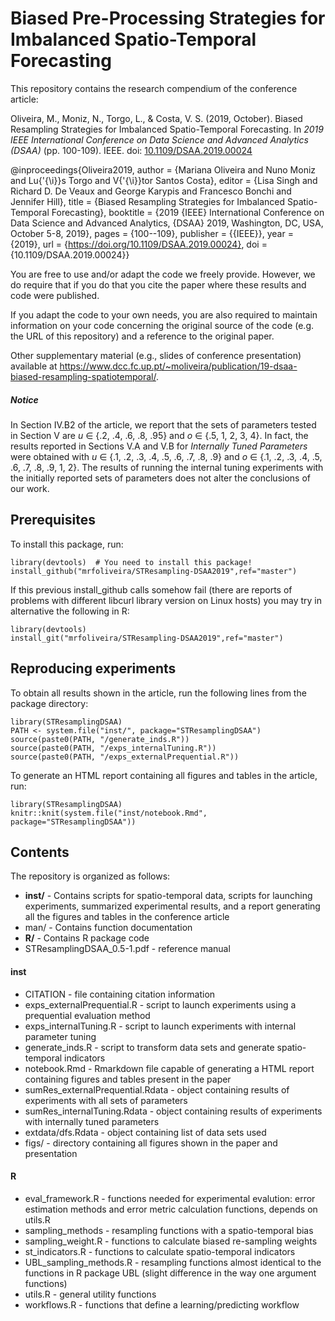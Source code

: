# Biased Pre-Processing Strategies for Imbalanced Spatio-Temporal Forecasting

This repository contains the research compendium of the conference article:

Oliveira, M., Moniz, N., Torgo, L., & Costa, V. S. (2019, October). Biased Resampling Strategies for Imbalanced Spatio-Temporal Forecasting. In _2019 IEEE International Conference on Data Science and Advanced Analytics (DSAA)_ (pp. 100-109). IEEE. doi: [10.1109/DSAA.2019.00024](https://doi.org/10.1109/DSAA.2019.00024)

@inproceedings{Oliveira2019, author = {Mariana Oliveira and Nuno Moniz and Lu{\'{\i}}s Torgo and V{\'{\i}}tor Santos Costa}, editor = {Lisa Singh and Richard D. De Veaux and George Karypis and Francesco Bonchi and Jennifer Hill}, title = {Biased Resampling Strategies for Imbalanced Spatio-Temporal Forecasting}, booktitle = {2019 {IEEE} International Conference on Data Science and Advanced Analytics, {DSAA} 2019, Washington, DC, USA, October 5-8, 2019}, pages = {100--109}, publisher = {{IEEE}}, year = {2019}, url = {https://doi.org/10.1109/DSAA.2019.00024}, doi = {10.1109/DSAA.2019.00024}}

You are free to use and/or adapt the code we freely provide. However, we do require that if you do that you cite the paper where these results and code were published.

If you adapt the code to your own needs, you are also required to maintain information on your code concerning the original source of the code (e.g. the URL of this repository) and a reference to the original paper.

Other supplementary material (e.g., slides of conference presentation) available at https://www.dcc.fc.up.pt/~moliveira/publication/19-dsaa-biased-resampling-spatiotemporal/.

##### **Notice**

In Section IV.B2 of the article, we report that the sets of parameters tested in Section V are _u_ &isin; \{.2, .4, .6, .8, .95\} and _o_ &isin; \{.5, 1, 2, 3, 4\}. In fact, the results reported in Sections V.A and V.B for _Internally Tuned Parameters_ were obtained with _u_ &isin; \{.1, .2, .3, .4, .5, .6, .7, .8, .9\} and _o_ &isin; \{.1, .2, .3, .4, .5, .6, .7, .8, .9, 1, 2\}. The results of running the internal tuning experiments with the initially reported sets of parameters does not alter the conclusions of our work.

## Prerequisites

To install this package, run:

```
library(devtools)  # You need to install this package!
install_github("mrfoliveira/STResampling-DSAA2019",ref="master")
```

If this previous install_github calls somehow fail (there are reports of problems with different libcurl library version on Linux hosts) you may try in alternative the following in R:

```
library(devtools)
install_git("mrfoliveira/STResampling-DSAA2019",ref="master")
```

## Reproducing experiments

To obtain all results shown in the article, run the following lines from the package directory:

```
library(STResamplingDSAA)
PATH <- system.file("inst/", package="STResamplingDSAA")
source(paste0(PATH, "/generate_inds.R"))
source(paste0(PATH, "/exps_internalTuning.R"))
source(paste0(PATH, "/exps_externalPrequential.R"))
```

To generate an HTML report containing all figures and tables in the article, run:

```
library(STResamplingDSAA)
knitr::knit(system.file("inst/notebook.Rmd", package="STResamplingDSAA"))
```

## Contents

The repository is organized as follows:

* **inst/** - Contains scripts for spatio-temporal data, scripts for launching experiments, summarized experimental results, and a report generating all the figures and tables in the conference article
* man/ - Contains function documentation
* **R/** - Contains R package code
* STResamplingDSAA_0.5-1.pdf - reference manual

#### inst
* CITATION - file containing citation information
* exps_externalPrequential.R - script to launch experiments using a prequential evaluation method
* exps_internalTuning.R - script to launch experiments with internal parameter tuning
* generate_inds.R - script to transform data sets and generate spatio-temporal indicators
* notebook.Rmd - Rmarkdown file capable of generating a HTML report containing figures and tables present in the paper
* sumRes_externalPrequential.Rdata - object containing results of experiments with all sets of parameters
* sumRes_internalTuning.Rdata - object containing results of experiments with internally tuned parameters
* extdata/dfs.Rdata - object containing list of data sets used
* figs/ - directory containing all figures shown in the paper and presentation

#### R

* eval_framework.R - functions needed for experimental evalution: error estimation methods and
error metric calculation functions, depends on utils.R
* sampling_methods - resampling functions with a spatio-temporal bias
* sampling_weight.R - functions to calculate biased re-sampling weights
* st_indicators.R - functions to calculate spatio-temporal indicators
* UBL_sampling_methods.R - resampling functions almost identical to the functions in R package UBL (slight difference in the way one argument functions)
* utils.R - general utility functions
* workflows.R - functions that define a learning/predicting workflow
